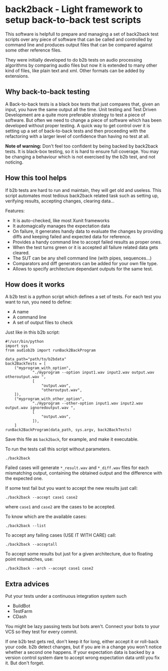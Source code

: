 back2back - Light framework to setup back-to-back test scripts
==============================================================

This software is helpfull to prepare and managing a set 
of back2back test scripts over any piece of software 
that can be called and controlled by command line and
produces output files that can be compared against
some other reference files.

They were initially developed to do b2b tests on audio
processing algorithms by comparing audio files but now 
it is extended to many other kind of files, like plain
text and xml. Other formats can be added by extensions.

Why back-to-back testing
------------------------

A Back-to-back tests is a black box tests that just compares
that, given an input, you have the same output all the time.
Unit testing and Test Driven Development are a quite more
preferable strategy to test a piece of software.
But often we need to change a piece of software which has
been developed without proper testing.
A quick way to get control over it is setting up a set of
back-to-back tests and then proceeding with the
refactoring with a larger level of confidence than having
no test at all.

**Note of warning:**
Don't feel too confident by being backed by back2back tests.
It is black-box testing, so it is hard to ensure full coverage.
You may be changing a behaviour which is not exercised
by the b2b test, and not noticing.


How this tool helps
-------------------

If b2b tests are hard to run and maintain,
they will get old and useless.
This script automates most tedious back2back
related task such as setting up, verifying results,
accepting changes, clearing data...

Features:
* It is auto-checked, like most Xunit frameworks
* It automagically manages the expectation data
* On failure, it generates handy data to evaluate
	the changes by providing diffs and keeping
	failed and expected data for reference.
* Provides a handy command line to accept failed 
  results as proper ones.
* When the test turns green or it is accepted all 
  failure related data gets cleared.
* The SUT can be any shell command line (with pipes, sequences...)
* Comparators and diff generators can be added for your own file type.
* Allows to specify architecture dependant outputs for the same test.

How does it works
-----------------

A b2b test is a python script which defines a set of tests.
For each test you want to run, you need to define:
* A name
* A command line
* A set of output files to check

Just like in this b2b script:

	#!/usr/bin/python
	import sys
	from audiob2b import runBack2BackProgram

	data_path="path/to/b2bdata"
	back2BackTests = [
		("myprogram_with_option",
				"./myprogram --option input1.wav input2.wav output.wav otheroutput.wav ",
				[
					"output.wav",
					"otheroutput.wav",
		]),
		("myprogram_with_other_option",
				"./myprogram --other-option input1.wav input2.wav output.wav ignoredoutput.wav ",
				[
					"output.wav",
				]),
		]
	runBack2BackProgram(data_path, sys.argv, back2BackTests)

Save this file as `back2back`, for example, and make it executable.

To run the tests call this script without parameters.

	./back2back

Failed cases will generate `*_result.wav` and `*_diff.wav`
files for each mismatching output, containing the
obtained output and the difference with the expected one.

If some test fail but you want to accept the new results
just call:

	./back2back --accept case1 case2

where `case1` and `case2` are the cases to be accepted.

To know which are the available cases:

	./back2back --list

To accept any failing cases (USE IT WITH CARE) call:

	./back2back --acceptall

To accept some results but just for a given architecture,
due to floating point mismatches, use:

	./back2back --arch --accept case1 case2


Extra advices
-------------

Put your tests under a continuous integration system such
* BuildBot
* TestFarm
* CDash

You might be lazy passing tests but bots aren't.
Connect your bots to your VCS so they test for every commit.

If one b2b test gets red, don't keep it for long,
either accept it or roll-back your code.
b2b detect changes, but if you are in a change
you won't notice whether a second one happens.
If your expectation data is backed by a version 
control system dare to accept wrong expectation data
until you fix it. But don't forget.





